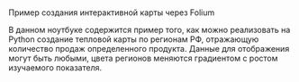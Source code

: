# 
Пример создания интерактивной карты через Folium

В данном ноутбуке содержится пример того, как можно реализовать на Python создание тепловой карты по регионам РФ, отражающую количество продаж определенного продукта. Данные для отображения могут быть любыми, цвета регионов меняются градиентом с ростом изучаемого показателя. 
